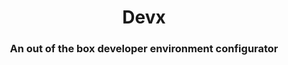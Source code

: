 <div align="center">
  <h1>Devx</h1>
  <h3>An out of the box developer environment configurator</h3>
</div>

